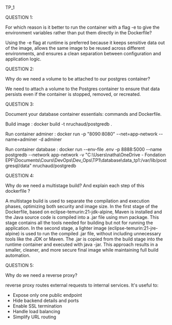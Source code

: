 TP_1

QUESTION 1:

For which reason is it better to run the container with a flag -e to give the environment variables rather than put them directly in the Dockerfile?

Using the -e flag at runtime is preferred because it keeps sensitive data out of the image, allows the same image to be reused across different environments, and ensures a clean separation between configuration and application logic.

QUESTION 2:

Why do we need a volume to be attached to our postgres container?

We need to attach a volume to the Postgres container to ensure that data persists even if the container is stopped, removed, or recreated.

QUESTION 3:

Document your database container essentials: commands and Dockerfile.

Build image : docker build -t nruchaud/postgredb .

Run container adminer : docker run -p "8090:8080" --net=app-network --name=adminer -d adminer                     

Run container database : docker run --env-file .env -p 8888:5000 --name postgredb --network app-network -v "C:\Users\natha\OneDrive - Fondation EPF\Documents\Cours\DevOps\Dev_Ops\TP1\database\data_tp1:/var/lib/postgresql/data" nruchaud/postgredb

QUESTION 4:

Why do we need a multistage build? And explain each step of this dockerfile ?

A multistage build is used to separate the compilation and execution phases, optimizing both security and image size. In the first stage of the Dockerfile, based on eclipse-temurin:21-jdk-alpine, Maven is installed and the Java source code is compiled into a .jar file using mvn package. This stage contains all the tools needed for building but not for running the application. In the second stage, a lighter image (eclipse-temurin:21-jre-alpine) is used to run the compiled .jar file, without including unnecessary tools like the JDK or Maven. The .jar is copied from the build stage into the runtime container and executed with java -jar. This approach results in a smaller, cleaner, and more secure final image while maintaining full build automation.

QUESTION 5:

Why do we need a reverse proxy?

reverse proxy routes external requests to internal services. It's useful to:
- Expose only one public endpoint
- Hide backend details and ports
- Enable SSL termination
- Handle load balancing
- Simplify URL routing
